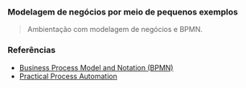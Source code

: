### Modelagem de negócios por meio de pequenos exemplos

> Ambientação com modelagem de negócios e BPMN.

### Referências

- [Business Process Model and Notation (BPMN)](https://www.bpmn.org/)
- [Practical Process Automation](https://processautomationbook.com/)
